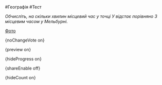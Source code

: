 #Географія #Тест

*Обчисліть, на скільки хвилин місцевий час у точці У відстає порівняно 3 місцевим часом у Мельбурні.*

[Фото](https://zno.osvita.ua//doc/images/znotest/107/10772/49-52.jpg)

{noChangeVote on}

{preview on}

{hideProgress on}

{shareEnable off}

{hideCount on}

